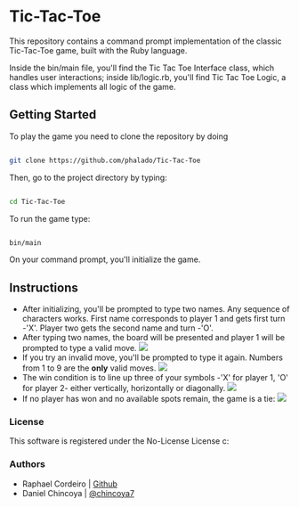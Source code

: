 
# Tic-Tac-Toe

This repository contains a command prompt implementation of the classic Tic-Tac-Toe game, built with the Ruby language.

Inside the bin/main file, you'll find the Tic Tac Toe Interface class, which handles user interactions; inside lib/logic.rb, you'll find Tic Tac Toe Logic, a class which implements all logic of the game.



## Getting Started

To play the game you need to clone the repository by doing

```bash

git clone https://github.com/phalado/Tic-Tac-Toe

```

Then, go to the project directory by typing:

```bash

cd Tic-Tac-Toe

```

To run the game type:

```bash

bin/main

```

On your command prompt, you'll initialize the game.



## Instructions

- After initializing, you'll be prompted to type two names. Any sequence of characters works. First name corresponds to player 1 and gets first turn -'X'. Player two gets the second name and turn -'O'.
- After typing two names, the board will be presented and player 1 will be prompted to type a valid move.
![](https://files.slack.com/files-pri/T47CT8XPG-FQTPU9T28/image.png)
- If you try an invalid move, you'll be prompted to type it again. Numbers from 1 to 9 are the **only** valid moves.
![](https://files.slack.com/files-pri/T47CT8XPG-FQGPP9D8T/image.png)
- The win condition is to line up three of your symbols -'X' for player 1, 'O' for player 2- either vertically, horizontally or diagonally.
![](https://files.slack.com/files-pri/T47CT8XPG-FQFEF350S/image.png)
- If no player has won and no available spots remain, the game is a tie:
![](https://files.slack.com/files-pri/T47CT8XPG-FQWE9TMU6/image.png)

### License
This software is registered under the No-License License c:

### Authors

- Raphael Cordeiro	| [Github](https://github.com/phalado/)
- Daniel Chincoya	| [@chincoya7](https://twitter.com/chincoya7)